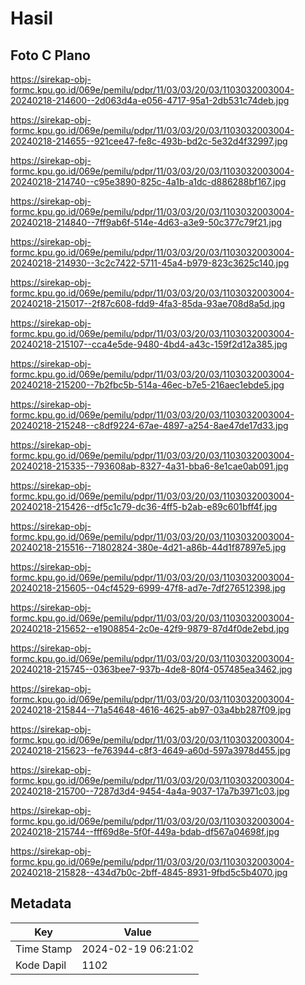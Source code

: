# Hasil

## Foto C Plano

https://sirekap-obj-formc.kpu.go.id/069e/pemilu/pdpr/11/03/03/20/03/1103032003004-20240218-214600--2d063d4a-e056-4717-95a1-2db531c74deb.jpg

https://sirekap-obj-formc.kpu.go.id/069e/pemilu/pdpr/11/03/03/20/03/1103032003004-20240218-214655--921cee47-fe8c-493b-bd2c-5e32d4f32997.jpg

https://sirekap-obj-formc.kpu.go.id/069e/pemilu/pdpr/11/03/03/20/03/1103032003004-20240218-214740--c95e3890-825c-4a1b-a1dc-d886288bf167.jpg

https://sirekap-obj-formc.kpu.go.id/069e/pemilu/pdpr/11/03/03/20/03/1103032003004-20240218-214840--7ff9ab6f-514e-4d63-a3e9-50c377c79f21.jpg

https://sirekap-obj-formc.kpu.go.id/069e/pemilu/pdpr/11/03/03/20/03/1103032003004-20240218-214930--3c2c7422-5711-45a4-b979-823c3625c140.jpg

https://sirekap-obj-formc.kpu.go.id/069e/pemilu/pdpr/11/03/03/20/03/1103032003004-20240218-215017--2f87c608-fdd9-4fa3-85da-93ae708d8a5d.jpg

https://sirekap-obj-formc.kpu.go.id/069e/pemilu/pdpr/11/03/03/20/03/1103032003004-20240218-215107--cca4e5de-9480-4bd4-a43c-159f2d12a385.jpg

https://sirekap-obj-formc.kpu.go.id/069e/pemilu/pdpr/11/03/03/20/03/1103032003004-20240218-215200--7b2fbc5b-514a-46ec-b7e5-216aec1ebde5.jpg

https://sirekap-obj-formc.kpu.go.id/069e/pemilu/pdpr/11/03/03/20/03/1103032003004-20240218-215248--c8df9224-67ae-4897-a254-8ae47de17d33.jpg

https://sirekap-obj-formc.kpu.go.id/069e/pemilu/pdpr/11/03/03/20/03/1103032003004-20240218-215335--793608ab-8327-4a31-bba6-8e1cae0ab091.jpg

https://sirekap-obj-formc.kpu.go.id/069e/pemilu/pdpr/11/03/03/20/03/1103032003004-20240218-215426--df5c1c79-dc36-4ff5-b2ab-e89c601bff4f.jpg

https://sirekap-obj-formc.kpu.go.id/069e/pemilu/pdpr/11/03/03/20/03/1103032003004-20240218-215516--71802824-380e-4d21-a86b-44d1f87897e5.jpg

https://sirekap-obj-formc.kpu.go.id/069e/pemilu/pdpr/11/03/03/20/03/1103032003004-20240218-215605--04cf4529-6999-47f8-ad7e-7df276512398.jpg

https://sirekap-obj-formc.kpu.go.id/069e/pemilu/pdpr/11/03/03/20/03/1103032003004-20240218-215652--e1908854-2c0e-42f9-9879-87d4f0de2ebd.jpg

https://sirekap-obj-formc.kpu.go.id/069e/pemilu/pdpr/11/03/03/20/03/1103032003004-20240218-215745--0363bee7-937b-4de8-80f4-057485ea3462.jpg

https://sirekap-obj-formc.kpu.go.id/069e/pemilu/pdpr/11/03/03/20/03/1103032003004-20240218-215844--71a54648-4616-4625-ab97-03a4bb287f09.jpg

https://sirekap-obj-formc.kpu.go.id/069e/pemilu/pdpr/11/03/03/20/03/1103032003004-20240218-215623--fe763944-c8f3-4649-a60d-597a3978d455.jpg

https://sirekap-obj-formc.kpu.go.id/069e/pemilu/pdpr/11/03/03/20/03/1103032003004-20240218-215700--7287d3d4-9454-4a4a-9037-17a7b3971c03.jpg

https://sirekap-obj-formc.kpu.go.id/069e/pemilu/pdpr/11/03/03/20/03/1103032003004-20240218-215744--fff69d8e-5f0f-449a-bdab-df567a04698f.jpg

https://sirekap-obj-formc.kpu.go.id/069e/pemilu/pdpr/11/03/03/20/03/1103032003004-20240218-215828--434d7b0c-2bff-4845-8931-9fbd5c5b4070.jpg


## Metadata

| Key        | Value               |
| ---------- | ------------------- |
| Time Stamp | 2024-02-19 06:21:02 |
| Kode Dapil | 1102                |



